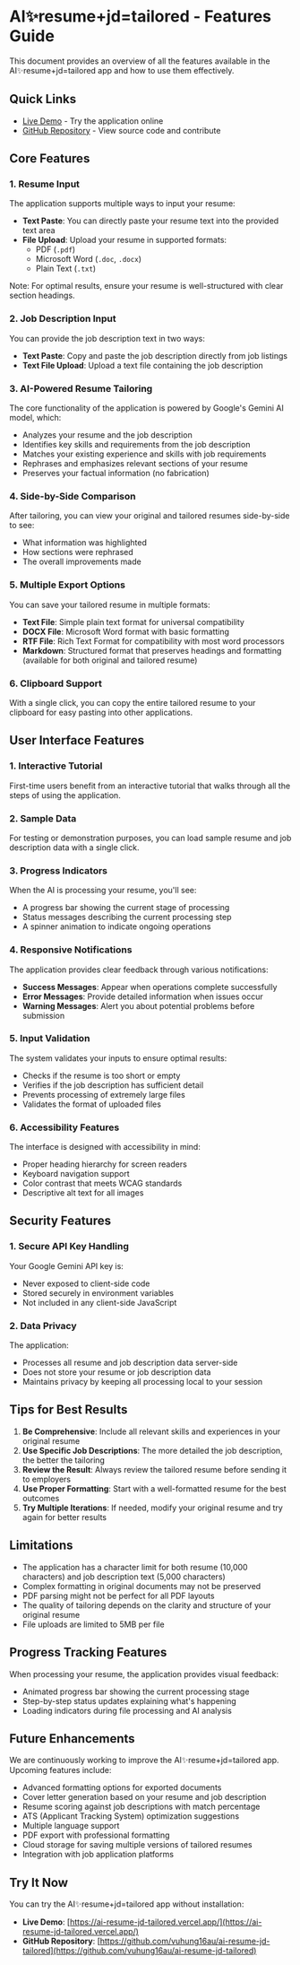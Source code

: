 # AI✨resume+jd=tailored - Features Guide

This document provides an overview of all the features available in the AI✨resume+jd=tailored app and how to use them effectively.

## Quick Links

- [Live Demo](https://ai-resume-jd-tailored.vercel.app/) - Try the application online
- [GitHub Repository](https://github.com/vuhung16au/ai-resume-jd-tailored) - View source code and contribute

## Core Features

### 1. Resume Input

The application supports multiple ways to input your resume:

- **Text Paste**: You can directly paste your resume text into the provided text area
- **File Upload**: Upload your resume in supported formats:
  - PDF (`.pdf`)
  - Microsoft Word (`.doc`, `.docx`)
  - Plain Text (`.txt`)

Note: For optimal results, ensure your resume is well-structured with clear section headings.

### 2. Job Description Input

You can provide the job description text in two ways:

- **Text Paste**: Copy and paste the job description directly from job listings
- **Text File Upload**: Upload a text file containing the job description

### 3. AI-Powered Resume Tailoring

The core functionality of the application is powered by Google's Gemini AI model, which:

- Analyzes your resume and the job description
- Identifies key skills and requirements from the job description
- Matches your existing experience and skills with job requirements
- Rephrases and emphasizes relevant sections of your resume
- Preserves your factual information (no fabrication)

### 4. Side-by-Side Comparison

After tailoring, you can view your original and tailored resumes side-by-side to see:

- What information was highlighted
- How sections were rephrased
- The overall improvements made

### 5. Multiple Export Options

You can save your tailored resume in multiple formats:

- **Text File**: Simple plain text format for universal compatibility
- **DOCX File**: Microsoft Word format with basic formatting
- **RTF File**: Rich Text Format for compatibility with most word processors
- **Markdown**: Structured format that preserves headings and formatting (available for both original and tailored resume)

### 6. Clipboard Support

With a single click, you can copy the entire tailored resume to your clipboard for easy pasting into other applications.

## User Interface Features

### 1. Interactive Tutorial

First-time users benefit from an interactive tutorial that walks through all the steps of using the application.

### 2. Sample Data

For testing or demonstration purposes, you can load sample resume and job description data with a single click.

### 3. Progress Indicators

When the AI is processing your resume, you'll see:

- A progress bar showing the current stage of processing
- Status messages describing the current processing step
- A spinner animation to indicate ongoing operations

### 4. Responsive Notifications

The application provides clear feedback through various notifications:

- **Success Messages**: Appear when operations complete successfully
- **Error Messages**: Provide detailed information when issues occur
- **Warning Messages**: Alert you about potential problems before submission

### 5. Input Validation

The system validates your inputs to ensure optimal results:

- Checks if the resume is too short or empty
- Verifies if the job description has sufficient detail
- Prevents processing of extremely large files
- Validates the format of uploaded files

### 6. Accessibility Features

The interface is designed with accessibility in mind:

- Proper heading hierarchy for screen readers
- Keyboard navigation support
- Color contrast that meets WCAG standards
- Descriptive alt text for all images

## Security Features

### 1. Secure API Key Handling

Your Google Gemini API key is:

- Never exposed to client-side code
- Stored securely in environment variables
- Not included in any client-side JavaScript

### 2. Data Privacy

The application:

- Processes all resume and job description data server-side
- Does not store your resume or job description data
- Maintains privacy by keeping all processing local to your session

## Tips for Best Results

1. **Be Comprehensive**: Include all relevant skills and experiences in your original resume
2. **Use Specific Job Descriptions**: The more detailed the job description, the better the tailoring
3. **Review the Result**: Always review the tailored resume before sending it to employers
4. **Use Proper Formatting**: Start with a well-formatted resume for the best outcomes
5. **Try Multiple Iterations**: If needed, modify your original resume and try again for better results

## Limitations

- The application has a character limit for both resume (10,000 characters) and job description text (5,000 characters)
- Complex formatting in original documents may not be preserved
- PDF parsing might not be perfect for all PDF layouts
- The quality of tailoring depends on the clarity and structure of your original resume
- File uploads are limited to 5MB per file

## Progress Tracking Features

When processing your resume, the application provides visual feedback:

- Animated progress bar showing the current processing stage
- Step-by-step status updates explaining what's happening
- Loading indicators during file processing and AI analysis

## Future Enhancements

We are continuously working to improve the AI✨resume+jd=tailored app. Upcoming features include:

- Advanced formatting options for exported documents
- Cover letter generation based on your resume and job description
- Resume scoring against job descriptions with match percentage
- ATS (Applicant Tracking System) optimization suggestions
- Multiple language support
- PDF export with professional formatting
- Cloud storage for saving multiple versions of tailored resumes
- Integration with job application platforms

## Try It Now

You can try the AI✨resume+jd=tailored app without installation:

- **Live Demo**: [https://ai-resume-jd-tailored.vercel.app/](https://ai-resume-jd-tailored.vercel.app/)
- **GitHub Repository**: [https://github.com/vuhung16au/ai-resume-jd-tailored](https://github.com/vuhung16au/ai-resume-jd-tailored)
